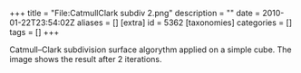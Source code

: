 +++
title = "File:CatmullClark subdiv 2.png"
description = ""
date = 2010-01-22T23:54:02Z
aliases = []
[extra]
id = 5362
[taxonomies]
categories = []
tags = []
+++

Catmull–Clark subdivision surface algorythm applied on a simple cube. The image shows the result after 2 iterations.
